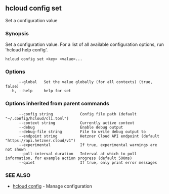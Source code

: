## hcloud config set

Set a configuration value

### Synopsis

Set a configuration value. For a list of all available configuration options, run 'hcloud help config'.

```
hcloud config set <key> <value>...
```

### Options

```
      --global   Set the value globally (for all contexts) (true, false)
  -h, --help     help for set
```

### Options inherited from parent commands

```
      --config string            Config file path (default "~/.config/hcloud/cli.toml")
      --context string           Currently active context
      --debug                    Enable debug output
      --debug-file string        File to write debug output to
      --endpoint string          Hetzner Cloud API endpoint (default "https://api.hetzner.cloud/v1")
      --experimental             If true, experimental warnings are not shown
      --poll-interval duration   Interval at which to poll information, for example action progress (default 500ms)
      --quiet                    If true, only print error messages
```

### SEE ALSO

* [hcloud config](hcloud_config.md)	 - Manage configuration
